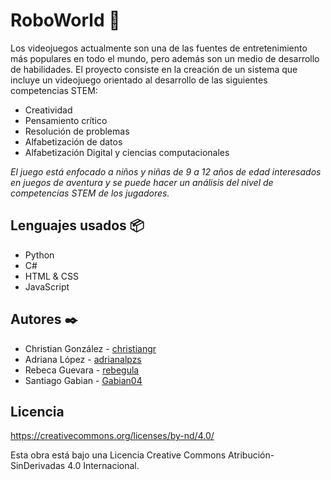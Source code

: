 # RoboWorld 🚀
Los videojuegos actualmente son una de las fuentes de entretenimiento más populares en todo el mundo, pero además son un medio de desarrollo de habilidades.
El proyecto consiste en la creación de un sistema que incluye un videojuego orientado al desarrollo de las siguientes competencias STEM: 
* Creatividad
* Pensamiento crítico
* Resolución de problemas
* Alfabetización de datos
* Alfabetización Digital y ciencias computacionales

_El juego está enfocado a niños y niñas de 9 a 12 años de edad interesados en juegos de aventura y se puede hacer un análisis del nivel de competencias STEM de los jugadores._

## Lenguajes usados 📦
* Python
* C#
* HTML & CSS
* JavaScript


## Autores ✒️
* Christian González - [christiangr](https://github.com/grchristian)
* Adriana López - [adrianalpzs](https://github.com/adrianalpzs)
* Rebeca Guevara - [rebegula](https://github.com/rebegula)
* Santiago Gabian - [Gabian04](https://github.com/Gabian04)


## Licencia
https://creativecommons.org/licenses/by-nd/4.0/

Esta obra está bajo una Licencia Creative Commons Atribución-SinDerivadas 4.0 Internacional.
